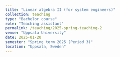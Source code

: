 ```yaml
---
title: "Linear algebra II (for system engineers)"
collection: teaching
type: "Bachelor course"
role: "Teaching assistant"
permalink: /teaching/2025-spring-teaching-2
venue: "Uppsala University"
date: 2025-01-20
semester: "Spring term 2025 (Period 3)"
location: "Uppsala, Sweden"
---
```

